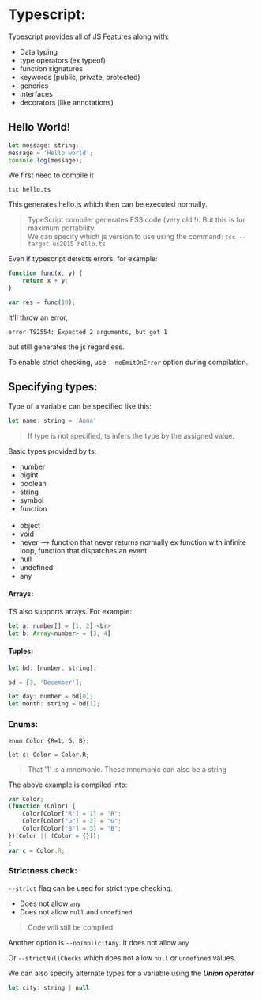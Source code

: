 # Typescript:

Typescript provides all of JS Features along with:
  - Data typing 
  - type operators (ex typeof)
  - function signatures
  - keywords (public, private, protected)
  - generics
  - interfaces
  - decorators (like annotations)


## Hello World!

```js
let message: string;
message = 'Hello world';
console.log(message);
```

We first need to compile it

```
tsc hello.ts
```

This generates hello.js which then can be executed normally.


> TypeScript compiler generates ES3 code (very old!!). But this is for maximum portability. <br>
> We can specify which js version to use using the command:
> `tsc --target es2015 hello.ts`


Even if typescript detects errors, for example:
```js
function func(x, y) {
    return x + y;
}

var res = func(10);
``` 

It'll throw an error, 

```
error TS2554: Expected 2 arguments, but got 1
```

but still generates the js regardless.

To enable strict checking, use `--noEmitOnError` option during compilation.


## Specifying types:

Type of a variable can be specified like this:

```js
let name: string = 'Anna'
```

> If type is not specified, ts infers the type by the assigned value.

Basic types provided by ts:
- number
- bigint
- boolean
- string
- symbol
- function <br> <br>
- object
- void
- never   --> function that never returns normally ex function with infinite loop, function that dispatches an event 
- null
- undefined
- any

#### Arrays:

TS also supports arrays. For example:

```js
let a: number[] = [1, 2] <br>
let b: Array<number> = [3, 4]
```

#### Tuples:

```js
let bd: [number, string];

bd = [3, 'December']; 

let day: number = bd[0];
let month: string = bd[1]; 

```

### Enums:
```
enum Color {R=1, G, B};

let c: Color = Color.R;
```

> That '1' is a mnemonic. These mnemonic can also be a string

The above example is compiled into:

```js
var Color;
(function (Color) {
    Color[Color["R"] = 1] = "R";
    Color[Color["G"] = 2] = "G";
    Color[Color["B"] = 3] = "B";
})(Color || (Color = {}));
;
var c = Color.R;
```

### Strictness check:

`--strict` flag can be used for strict type checking.
- Does not allow `any`
- Does not allow `null` and `undefined`

> Code will still be compiled

Another option is `--noImplicitAny`. It does not allow `any`

Or `--strictNullChecks` which does not allow `null` or `undefined` values.

We can also specify alternate types for a variable using the ***Union operator***

```js
let city: string | null
```